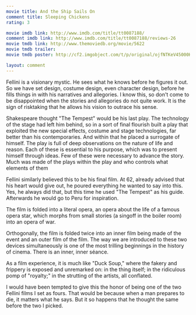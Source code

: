 ```yaml
---
movie title: And the Ship Sails On
comment title: Sleeping Chickens
rating: 3

movie imdb link: http://www.imdb.com/title/tt0087188/
comment imdb link: http://www.imdb.com/title/tt0087188/reviews-26
movie tmdb link: http://www.themoviedb.org/movie/5622
movie tmdb trailer: 
movie tmdb poster: http://cf2.imgobject.com/t/p/original/ojfNTKeV45000HjuAaZDi2uj8Kl.jpg

layout: comment
---
```


Fellini is a visionary mystic. He sees what he knows before he figures it out. So we have set design, costume design, even character design, before he fills things in with his narratives and allegories. I know this, so don't come to be disappointed when the stories and allegories do not quite work. It is the sign of risktaking that he allows his vision to outrace his sense.

Shakespeare thought "The Tempest" would be his last play. The technology of the stage had left him behind, so in a sort of final flourish built a play that exploited the new special effects, costume and stage technologies, far better than his contemporaries. And within that he placed a surrogate of himself. The play is full of deep observations on the nature of life and reason. Each of these is essential to his purpose, which was to present himself through ideas. Few of these were necessary to advance the story. Much was made of the plays within the play and who controls what elements of them

Fellini similarly believed this to be his final film. At 62, already advised that his heart would give out, he poured everything he wanted to say into this. Yes, he always did that, but this time he used "The Tempest" as his guide. Afterwards he would go to Peru for inspiration.

The film is folded into a literal opera, an opera about the life of a famous opera star, which morphs from small stories (a singoff in the boiler room) into an opera of war.

Orthogonally, the film is folded twice into an inner film being made of the event and an outer film of the film. The way we are introduced to these two devices simultaneously is one of the most trilling beginnings in the history of cinema. There is an inner, inner séance. 

As a film experience, it is much like "Duck Soup," where the fakery and frippery is exposed and unremarked on: in the thing itself; in the ridiculous pomp of "royalty;" in the strutting of the artists, all conflated.

I would have been tempted to give this the honor of being one of the two Fellini films I set as fours. That would be because when a man prepares to die, it matters what he says. But it so happens that he thought the same before the two I picked.